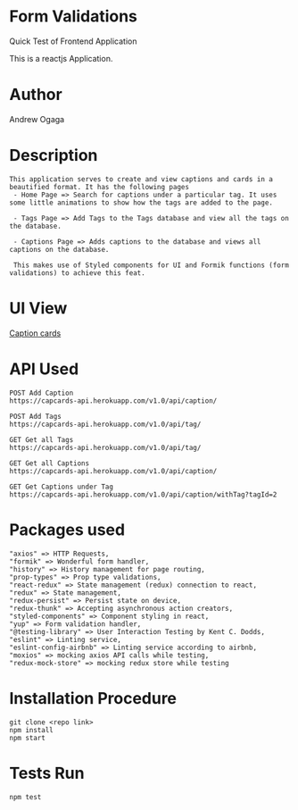 # Form Validations

Quick Test of Frontend Application

This is a reactjs Application.

# Author

Andrew Ogaga

# Description

```
This application serves to create and view captions and cards in a beautified format. It has the following pages
 - Home Page => Search for captions under a particular tag. It uses some little animations to show how the tags are added to the page.

 - Tags Page => Add Tags to the Tags database and view all the tags on the database.

 - Captions Page => Adds captions to the database and views all captions on the database.

 This makes use of Styled components for UI and Formik functions (form validations) to achieve this feat.
```

# UI View
[Caption cards](https://condescending-haibt-b707dc.netlify.com/)

# API Used

```
POST Add Caption
https://capcards-api.herokuapp.com/v1.0/api/caption/

POST Add Tags
https://capcards-api.herokuapp.com/v1.0/api/tag/

GET Get all Tags
https://capcards-api.herokuapp.com/v1.0/api/tag/

GET Get all Captions
https://capcards-api.herokuapp.com/v1.0/api/caption/

GET Get Captions under Tag
https://capcards-api.herokuapp.com/v1.0/api/caption/withTag?tagId=2

```

# Packages used
```
"axios" => HTTP Requests,
"formik" => Wonderful form handler,
"history" => History management for page routing,
"prop-types" => Prop type validations,
"react-redux" => State management (redux) connection to react,
"redux" => State management,
"redux-persist" => Persist state on device,
"redux-thunk" => Accepting asynchronous action creators,
"styled-components" => Component styling in react,
"yup" => Form validation handler,
"@testing-library" => User Interaction Testing by Kent C. Dodds,
"eslint" => Linting service,
"eslint-config-airbnb" => Linting service according to airbnb,
"moxios" => mocking axios API calls while testing,
"redux-mock-store" => mocking redux store while testing
```

# Installation Procedure

```
git clone <repo link>
npm install
npm start
```

# Tests Run

```
npm test
```
